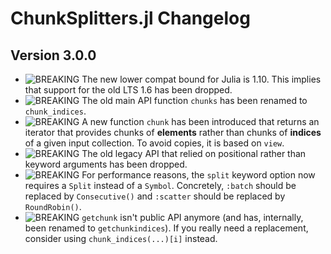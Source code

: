 ChunkSplitters.jl Changelog
=========================

Version 3.0.0
-------------
- ![BREAKING][badge-breaking] The new lower compat bound for Julia is 1.10. This implies that support for the old LTS 1.6 has been dropped.
- ![BREAKING][badge-breaking] The old main API function `chunks` has been renamed to `chunk_indices`.
- ![BREAKING][badge-breaking] A new function `chunk` has been introduced that returns an iterator that provides chunks of **elements** rather than chunks of **indices** of a given input collection. To avoid copies, it is based on `view`.
- ![BREAKING][badge-breaking] The old legacy API that relied on positional rather than keyword arguments has been dropped.
- ![BREAKING][badge-breaking] For performance reasons, the `split` keyword option now requires a `Split` instead of a `Symbol`. Concretely, `:batch` should be replaced by `Consecutive()` and `:scatter` should be replaced by `RoundRobin()`.
- ![BREAKING][badge-breaking] `getchunk` isn't public API anymore (and has, internally, been renamed to `getchunkindices`). If you really need a replacement, consider using `chunk_indices(...)[i]` instead.


[badge-breaking]: https://img.shields.io/badge/BREAKING-red.svg
[badge-deprecation]: https://img.shields.io/badge/Deprecation-orange.svg
[badge-feature]: https://img.shields.io/badge/Feature-green.svg
[badge-experimental]: https://img.shields.io/badge/Experimental-yellow.svg
[badge-enhancement]: https://img.shields.io/badge/Enhancement-blue.svg
[badge-bugfix]: https://img.shields.io/badge/Bugfix-purple.svg
[badge-fix]: https://img.shields.io/badge/Fix-purple.svg
[badge-info]: https://img.shields.io/badge/Info-gray.svg
